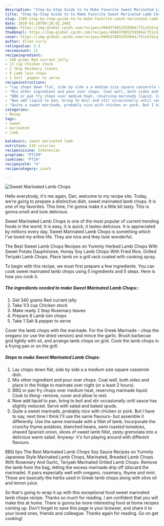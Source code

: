 ```yaml
---
description: "Step-by-Step Guide to to Make Favorite Sweet Marinated Lamb Chops"
title: "Step-by-Step Guide to to Make Favorite Sweet Marinated Lamb Chops"
slug: 2389-step-by-step-guide-to-to-make-favorite-sweet-marinated-lamb-chops
date: 2020-01-28T09:28:01.240Z
image: https://img-global.cpcdn.com/recipes/4968370852593664/751x532cq70/sweet-marinated-lamb-chops-recipe-main-photo.jpg
thumbnail: https://img-global.cpcdn.com/recipes/4968370852593664/751x532cq70/sweet-marinated-lamb-chops-recipe-main-photo.jpg
cover: https://img-global.cpcdn.com/recipes/4968370852593664/751x532cq70/sweet-marinated-lamb-chops-recipe-main-photo.jpg
author: Ellen Curry
ratingvalue: 3.3
reviewcount: 12
recipeingredient:
- 340 grams Red currant jelly
- 13 cup Chicken stock
- 2 tbsp Rosemary leaves
- 8 Lamb loin chops
- 1 Salt  pepper to serve
recipeinstructions:
- "Lay chops down flat, side by side a a medium size square casserole dish."
- "Mix other ingredient and pour over chops. Coat well, both sides and place in the fridge to marinate over night (or a least 2 hours)."
- "BBQ or pan fry chops over medium heat, reserving marinade liquid. Cook to liking- remove, cover and allow to rest."
- "Now add liquid to pan, bring to boil and stir occasionally until sauce has slightly reduced. Serve with salad and baked spuds."
- "Quite a sweet marinade, probably nice with chicken or pork. But I have to say, next time I think I&#39;ll use the same flavours- but assemble it differently. Use the same marinade with a fillet of lamb. Incorporate the crunchy thyme potatoes, blanched beans, semi roasted tomatoes, shaved Spanish onion, slices of sweet lamb fillet, zesty gremolata into a delicious warm salad. Anyway- it&#39;s fun playing around with different flavours."
categories:
- Resep
tags:
- sweet
- marinated
- lamb

katakunci: sweet marinated lamb
nutrition: 216 calories
recipecuisine: Indonesian
preptime: "PT22M"
cooktime: "PT1H"
recipeyield: "4"
recipecategory: Lunch

---
```



![Sweet Marinated Lamb Chops](https://img-global.cpcdn.com/recipes/4968370852593664/751x532cq70/sweet-marinated-lamb-chops-recipe-main-photo.jpg)

Hello everybody, it's me again, Dan, welcome to my recipe site. Today, we're going to prepare a distinctive dish, sweet marinated lamb chops. It is one of my favorites. This time, I'm gonna make it a little bit tasty. This is gonna smell and look delicious.

Sweet Marinated Lamb Chops is one of the most popular of current trending foods in the world. It is easy, it is quick, it tastes delicious. It is appreciated by millions every day. Sweet Marinated Lamb Chops is something which I've loved my entire life. They are nice and they look wonderful.

The Best Sweet Lamb Chops Recipes on Yummly Herbed Lamb Chops With Sweet Potato Dauphinoise, Honey Soy Lamb Chops With Fried Rice, Grilled Teriyaki Lamb Chops. Place lamb on a grill rack coated with cooking spray.


To begin with this recipe, we must first prepare a few ingredients. You can cook sweet marinated lamb chops using 5 ingredients and 5 steps. Here is how you cook it.

##### The ingredients needed to make Sweet Marinated Lamb Chops::

1. Get 340 grams Red currant jelly
1. Take 1/3 cup Chicken stock
1. Make ready 2 tbsp Rosemary leaves
1. Prepare 8 Lamb loin chops
1. Take 1 Salt &amp; pepper to serve


Cover the lamb chops with the marinade. For the Greek Marinade - chop the oregano (or use the dried version) and mince the garlic. Brush barbecue grid lightly with oil, and arrange lamb chops on grid. Cook the lamb chops in a frying pan or on the grill. 

##### Steps to make Sweet Marinated Lamb Chops:

1. Lay chops down flat, side by side a a medium size square casserole dish.
1. Mix other ingredient and pour over chops. Coat well, both sides and place in the fridge to marinate over night (or a least 2 hours).
1. BBQ or pan fry chops over medium heat, reserving marinade liquid. Cook to liking- remove, cover and allow to rest.
1. Now add liquid to pan, bring to boil and stir occasionally until sauce has slightly reduced. Serve with salad and baked spuds.
1. Quite a sweet marinade, probably nice with chicken or pork. But I have to say, next time I think I&#39;ll use the same flavours- but assemble it differently. Use the same marinade with a fillet of lamb. Incorporate the crunchy thyme potatoes, blanched beans, semi roasted tomatoes, shaved Spanish onion, slices of sweet lamb fillet, zesty gremolata into a delicious warm salad. Anyway- it&#39;s fun playing around with different flavours.


BBQ tips The Best Marinated Lamb Chops Soy Sauce Recipes on Yummly Japanese Style Marinated Lamb Chops, Marinated, Breaded Lamb Chops With Rosemary And Garlic, Teriyaki Marinated Grilled Lamb Chops. Remove the lamb from the bag, letting the excess marinade drip off (discard the marinade). It pairs especially well with oregano, rosemary, thyme and mint. These are basically the herbs used in Greek lamb chops along with olive oil and lemon juice. 

So that's going to wrap it up with this exceptional food sweet marinated lamb chops recipe. Thanks so much for reading. I am confident that you will make this at home. There is gonna be more interesting food at home recipes coming up. Don't forget to save this page in your browser, and share it to your loved ones, friends and colleague. Thanks again for reading. Go on get cooking!
